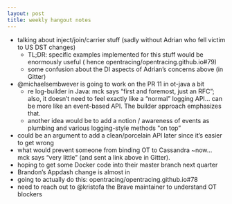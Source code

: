 ```yaml
---
layout: post
title: weekly hangout notes
---
```


- talking about inject/join/carrier stuff (sadly without Adrian who fell victim to US DST changes)
  - TL;DR: specific examples implemented for this stuff would be enormously useful ( hence opentracing/opentracing.github.io#79)
  - some confusion about the DI aspects of Adrian’s concerns above (in Gitter)
- @michaelsembwever is going to work on the PR 11 in ot-java a bit
  - re log-builder in Java: mck says “first and foremost, just an RFC”; also, it doesn’t need to feel exactly like a “normal” logging API… can be more like an event-based API. The builder approach emphasizes that.
  - another idea would be to add a notion / awareness of events as plumbing and various logging-style methods "on top”
- could be an argument to add a clean/porcelain API later since it’s easier to get wrong
- what would prevent someone from binding OT to Cassandra ~now… mck says “very little” (and sent a link above in Gitter).
- hoping to get some Docker code into their master branch next quarter
- Brandon’s Appdash change is almost in
- going to actually do this: opentracing/opentracing.github.io#78
- need to reach out to @kristofa the Brave maintainer to understand OT blockers
